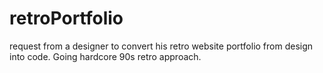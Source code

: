 # retroPortfolio
request from a designer to convert his retro website portfolio from design into code. Going hardcore 90s retro approach.
